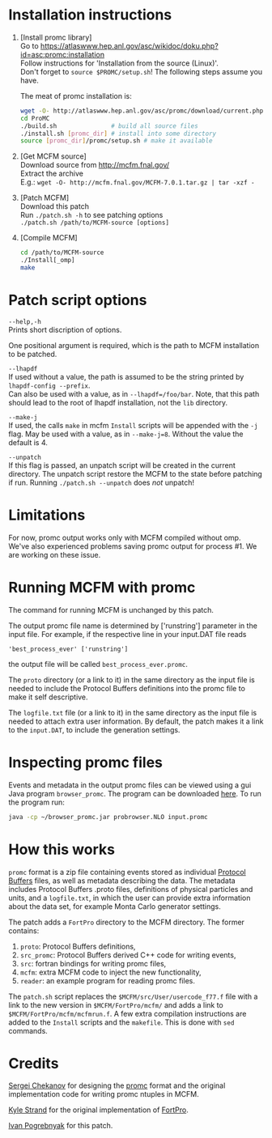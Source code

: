 # Installation instructions

1. [Install promc library]<br>
   Go to <https://atlaswww.hep.anl.gov/asc/wikidoc/doku.php?id=asc:promc:installation><br>
   Follow instructions for 'Installation from the source (Linux)'.<br>
   Don't forget to `source $PROMC/setup.sh`! The following steps assume you have.

   The meat of promc installation is:
   ```bash
   wget -O- http://atlaswww.hep.anl.gov/asc/promc/download/current.php | tar -xzf -
   cd ProMC
   ./build.sh               # build all source files
   ./install.sh [promc_dir] # install into some directory
   source [promc_dir]/promc/setup.sh # make it available
   ```

2. [Get MCFM source]<br>
   Download source from <http://mcfm.fnal.gov/><br>
   Extract the archive<br>
   E.g.: `wget -O- http://mcfm.fnal.gov/MCFM-7.0.1.tar.gz | tar -xzf -`

3. [Patch MCFM]<br>
   Download this patch<br>
   Run `./patch.sh -h` to see patching options<br>
   `./patch.sh /path/to/MCFM-source [options]`

4. [Compile MCFM]

   ```bash
   cd /path/to/MCFM-source
   ./Install[_omp]
   make
   ```

# Patch script options

`--help,-h`<br>
Prints short discription of options.

One positional argument is required, which is the path to MCFM installation to be patched.

`--lhapdf`<br>
If used without a value, the path is assumed to be the string printed by `lhapdf-config --prefix`.<br>
Can also be used with a value, as in `--lhapdf=/foo/bar`. Note, that this path should lead to the root of lhapdf installation, not the `lib` directory.

`--make-j`<br>
If used, the calls `make` in mcfm `Install` scripts will be appended with the `-j` flag.
May be used with a value, as in `--make-j=8`. Without the value the default is 4.

`--unpatch`<br>
If this flag is passed, an unpatch script will be created in the current directory.
The unpatch script restore the MCFM to the state before patching if run.
Running `./patch.sh --unpatch` does *not* unpatch!

# Limitations
For now, promc output works only with MCFM compiled without omp.
We've also experienced problems saving promc output for process #1.
We are working on these issue.

# Running MCFM with promc
The command for running MCFM is unchanged by this patch.

The output promc file name is determined by ['runstring'] parameter in the input file.
For example, if the respective line in your input.DAT file reads
```
'best_process_ever' ['runstring']
```
the output file will be called `best_process_ever.promc`.

The `proto` directory (or a link to it) in the same directory as the input file is needed to include the Protocol Buffers definitions into the promc file to make it self descriptive.

The `logfile.txt` file (or a link to it) in the same directory as the input file is needed to attach extra user information.
By default, the patch makes it a link to the `input.DAT`, to include the generation settings.

# Inspecting promc files
Events and metadata in the output promc files can be viewed using a gui Java program `browser_promc`.
The program can be downloaded [here](http://atlaswww.hep.anl.gov/asc/promc/download/browser_promc.jar).
To run the program run:
```bash
java -cp ~/browser_promc.jar probrowser.NLO input.promc
```

# How this works
`promc` format is a zip file containing events stored as individual
[Protocol Buffers](https://developers.google.com/protocol-buffers/) files, as well as metadata describing the data.
The metadata includes Protocol Buffers .proto files,
definitions of physical particles and units,
and a `logfile.txt`, in which the user can provide extra information about the data set,
for example Monta Carlo generator settings.

The patch adds a `FortPro` directory to the MCFM directory.
The former contains:
1. `proto`: Protocol Buffers definitions,
2. `src_promc`: Protocol Buffers derived C++ code for writing events,
3. `src`: fortran bindings for writing promc files,
4. `mcfm`: extra MCFM code to inject the new functionality,
5. `reader`: an example program for reading promc files.

The `patch.sh` script replaces the `$MCFM/src/User/usercode_f77.f` file with a link to the new version
in `$MCFM/FortPro/mcfm/` and adds a link to `$MCFM/FortPro/mcfm/mcfmrun.f`.
A few extra compilation instructions are added to the `Install` scripts and the `makefile`.
This is done with `sed` commands.

# Credits
[Sergei Chekanov](https://github.com/chekanov) for designing the [promc](https://github.com/chekanov/ProMC) format and the original implementation code for writing promc ntuples in MCFM.

[Kyle Strand](https://github.com/kyletstrand) for the original implementation of [FortPro](https://github.com/kyletstrand/FortranProMC).

[Ivan Pogrebnyak](https://github.com/ivankp) for this patch.
